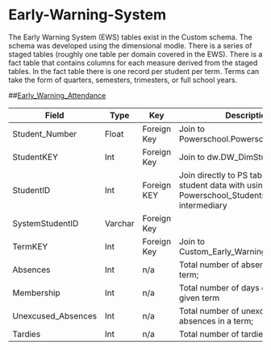# Early-Warning-System
The Early Warning System (EWS) tables exist in the Custom schema. The schema was developed using the dimensional modle. There is a series of staged tables (roughly one table per domain covered in the EWS). There is a fact table that contains columns for each measure derived from the staged tables. In the fact table there is one record per student per term. Terms can take the form of quarters, semesters, trimesters, or full school years.

##[Early_Warning_Attendance](https://github.com/LarryKDC/Early-Warning-System/blob/master/Early_Warning_Attendance.sql)

Field | Type | Key | Description | Notes
-----|----|---|-----------|-----
Student_Number | Float | Foreign Key | Join to Powerschool.Powerschool_Students | 
StudentKEY | Int | Foreign Key | Join to dw.DW_DimStudent |
StudentID | Int | Foreign KEY | Join directly to PS tables with student data with using Powerschool_Students as intermediary |
SystemStudentID | Varchar | Foreign Key |  |
TermKEY | Int | Foreign Key | Join to Custom_Early_Warning_Terms; |
Absences | Int | n/a | Total number of absences in a given term; |
Membership | Int | n/a | Total number of days enrolled in a given term |
Unexcused_Absences | Int | n/a | Total number of unexcused absences in a term;| |
Tardies | Int | n/a | Total number of tardies in a term;|
